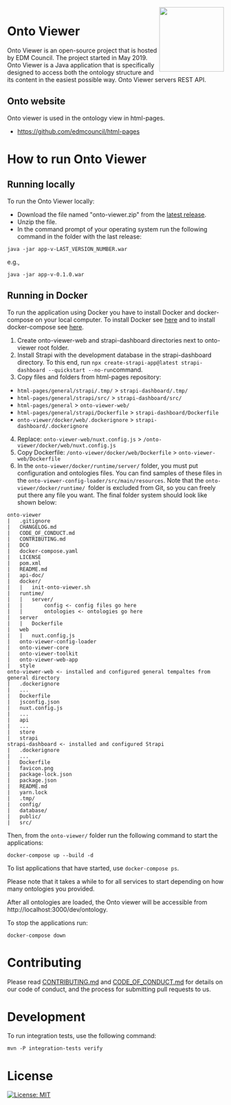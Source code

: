 <img src="https://spec.edmcouncil.org/fibo/htmlpages/develop/latest/img/logo.66a988fe.png" width="150" align="right"/>

# Onto Viewer

Onto Viewer is an open-source project that is hosted by EDM Council. The project started in May 2019. Onto Viewer is a Java application that is specifically designed to access both the ontology structure and its content in the easiest possible way. Onto Viewer servers REST API.

## Onto website
Onto viewer is used in the ontology view in html-pages.

* https://github.com/edmcouncil/html-pages


# How to run Onto Viewer

## Running locally

To run the Onto Viewer locally: 

* Download the file named "onto-viewer.zip" from the [latest release](https://github.com/edmcouncil/onto-viewer/releases). 
* Unzip the file. 
* In the command prompt of your operating system run the following command in the folder with the last release: 

```
java -jar app-v-LAST_VERSION_NUMBER.war
```
e.g.,

```
java -jar app-v-0.1.0.war
```



 ## Running in Docker


To run the application using Docker you have to install Docker and docker-compose on your local computer.  To install Docker see [here](https://docs.docker.com/get-docker/) and to install docker-compose see [here](https://docs.docker.com/compose/install/). 

1. Create onto-viewer-web and strapi-dashboard directories next to onto-viewer root folder.
2. Install Strapi with the development database in the strapi-dashboard directory. To this end, run `npx create-strapi-app@latest strapi-dashboard --quickstart --no-run`command.
3. Copy files and folders from html-pages repository:
- `html-pages/general/strapi/.tmp/` > `strapi-dashboard/.tmp/`
- `html-pages/general/strapi/src/` > `strapi-dashboard/src/`
- `html-pages/general` > `onto-viewer-web/`
- `html-pages/general/strapi/Dockerfile` > `strapi-dashboard/Dockerfile`
- `onto-viewer/docker/web/.dockerignore` > `strapi-dashboard/.dockerignore`
4. Replace:
`onto-viewer-web/nuxt.config.js` > `/onto-viewer/docker/web/nuxt.config.js`
5. Copy Dockerfile:
`/onto-viewer/docker/web/Dockerfile` > `onto-viewer-web/Dockerfile`
6. In the `onto-viewer/docker/runtime/server/` folder, you must put configuration and ontologies files. You can find samples of these files in the `onto-viewer-config-loader/src/main/resources`. Note that the `onto-viewer/docker/runtime/ `folder is excluded from Git, so you can freely put there any file you want.
The final folder system should look like shown below:

```
onto-viewer
|   .gitignore
|   CHANGELOG.md
|   CODE_OF_CONDUCT.md
|   CONTRIBUTING.md
|   DCO
|   docker-compose.yaml
|   LICENSE
|   pom.xml
|   README.md   
|   api-doc/
|   docker/
|   |   init-onto-viewer.sh
|   runtime/
|   |   server/ 
|   |       config <- config files go here    
|   |       ontologies <- ontologies go here
|   server
|   |   Dockerfile      
|   web
|   |   nuxt.config.js         
|   onto-viewer-config-loader
|   onto-viewer-core
|   onto-viewer-toolkit
|   onto-viewer-web-app 
|   style          
onto-viewer-web <- installed and configured general tempaltes from general directory
|   .dockerignore
|   ...
|   Dockerfile
|   jsconfig.json
|   nuxt.config.js
|   ...
|   api
|	...
|   store
|   strapi
strapi-dashboard <- installed and configured Strapi
|   .dockerignore
|	...
|   Dockerfile
|   favicon.png
|   package-lock.json
|   package.json
|   README.md
|   yarn.lock
|   .tmp/   
|   config/
|   database/
|   public/
|   src/
```
  

Then, from the `onto-viewer/` folder run the following command to start the applications:

```
docker-compose up --build -d
```
To list applications that have started, use ```docker-compose ps```.

Please note that it takes a while to for all services to start depending on how many ontologies you provided.

After all ontologies are loaded, the Onto viewer will be accessible from http://localhost:3000/dev/ontology. 

To stop the applications run:

```
docker-compose down
```


# Contributing
Please read [CONTRIBUTING.md](CONTRIBUTING.md) and [CODE_OF_CONDUCT.md](CODE_OF_CONDUCT.md) for details on our code of conduct, and the process for submitting pull requests to us.


# Development

To run integration tests, use the following command:

```shell
mvn -P integration-tests verify
```


# License
[![License: MIT](https://img.shields.io/badge/License-MIT-yellow.svg)](LICENSE)


<!--
 # Release notes

Please read [CHANGELOG.md](CHANGELOG.md) for details.
 -->

